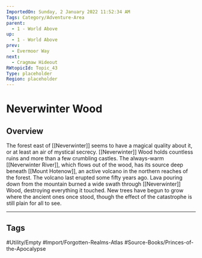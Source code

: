 ```yaml
---
ImportedOn: Sunday, 2 January 2022 11:52:34 AM
Tags: Category/Adventure-Area
parent:
  - 1 - World Above
up:
  - 1 - World Above
prev:
  - Evermoor Way
next:
  - Cragmaw Hideout
RWtopicId: Topic_43
Type: placeholder
Region: placeholder
---
```

# Neverwinter Wood
## Overview
The forest east of [[Neverwinter]] seems to have a magical quality about it, or at least an air of mystical secrecy. [[Neverwinter]] Wood holds countless ruins and more than a few crumbling castles. The always-warm [[Neverwinter River]], which flows out of the wood, has its source deep beneath [[Mount Hotenow]], an active volcano in the northern reaches of the forest. The volcano last erupted some fifty years ago. Lava pouring down from the mountain burned a wide swath through [[Neverwinter]] Wood, destroying everything it touched. New trees have begun to grow where the ancient ones once stood, though the effect of the catastrophe is still plain for all to see.


---
## Tags
#Utility/Empty #Import/Forgotten-Realms-Atlas #Source-Books/Princes-of-the-Apocalypse

